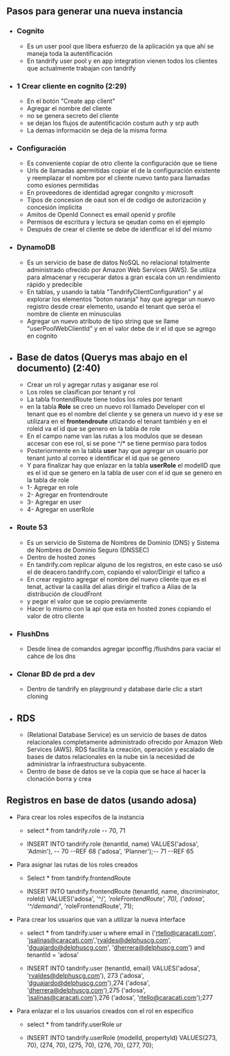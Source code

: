 ## Pasos para generar una nueva instancia

- ### Cognito
  - Es un user pool que libera esfuerzo de la aplicación ya que ahí se maneja toda la autentificación 
  - En tandrify user pool y en app integration vienen todos los clientes que actualmente trabajan con tandrify
- ### 1 Crear cliente en cognito (2:29)
  - En el botón "Create app client"
  - Agregar el nombre del cliente
  - no se genera secreto del cliente
  - se dejan los flujos de autentificación costum auth y srp auth
  - La demas información se deja de la misma forma
- ### Configuración 
  - Es conveniente copiar de otro cliente la configuración que se tiene
  - Urls de llamadas apermitidas copiar el de la configuración existente y reemplazar el nombre por el cliente nuevo tanto para llamadas como esiones permitidas
  - En proveedores de identidad agregar congnito y microsoft
  - Tipos de concesion de oaut son el de codigo de autorización y concesión implicita
  - Amitos de OpenId Connect es email openid y profile 
  - Permisos de escritura y lectura se qeudan como en el ejemplo
  - Después de crear el cliente se debe de identficar el id del mismo
- ### DynamoDB
  - Es un servicio de base de datos NoSQL no relacional totalmente administrado ofrecido por Amazon Web Services (AWS). Se utiliza para almacenar y recuperar datos a gran escala con un rendimiento rápido y predecible
  - En tablas, y usando la tabla "TandrifyClientConfiguration" y al explorar los elementos "boton naranja" hay que agregar un nuevo registro desde crear elemento, usando el tenant que seróa el nombre de cliente en minusculas
  - Agregar un nuevo atributo de tipo string que se llame "userPoolWebClientId" y en el valor debe de ir el id que se agrego en cognito
- ## Base de datos (Querys mas abajo en el documento) (2:40)
  - Crear un rol y agregar rutas y asiganar ese rol
  - Los roles se clasifican por tenant y rol
  - La tabla frontendRoute tiene todos los roles por tenant
  - en la tabla **Role** se creo un nuevo rol llamado Developer con el tenant que es el nombre del cliente y se genera un nuevo id y ese se utilizara en el **frontendroute** utlizando el tenant también y en el roleid va el id que se genero en la tabla de role
  - En el campo name van las rutas a los modulos que se desean accesar con ese rol, si se pone ^/* se tiene permiso para todos
  - Posteriormente en la tabla **user** hay que agregar un usuario por tenant junto al correo e identificar el id que se genero 
  - Y para finalizar hay que enlazar en la tabla **userRole** el modelID que es el id que se genero en la tabla de user con el id que se genero en la tabla de role
  - 1- Agregar en role
  - 2- Agregar en frontendroute
  - 3- Agregar en user 
  - 4- Agregar en userRole
- ### Route 53
  - Es un servicio de Sistema de Nombres de Dominio (DNS) y Sistema de Nombres de Dominio Seguro (DNSSEC)
  - Dentro de hosted zones
  - En tandrify.com replicar alguno de los registros, en este caso se usó el de deacero.tandrify.com, copiando el valor/Dirigir el tafico a
  - En crear registro agregar el nombre del nuevo cliente que es el tenat, activar la casilla del alias dirigir el trafico a Alias de la distribución de cloudFront
  - y pegar el valor que se copio previamente
  - Hacer lo mismo con la api que esta en hosted zones copiando el valor de otro cliente
- ### FlushDns
  - Desde linea de comandos agregar ipconffig /flushdns para vaciar el cahce de los dns
- ### Clonar BD de prd a dev
  - Dentro de tandrify en playground y database darle clic a start cloning
- ## RDS
  - (Relational Database Service) es un servicio de bases de datos relacionales completamente administrado ofrecido por Amazon Web Services (AWS). RDS facilita la creación, operación y escalado de bases de datos relacionales en la nube sin la necesidad de administrar la infraestructura subyacente.
  - Dentro de base de datos se ve la copia que se hace al hacer la clonación borra y crea

## Registros en base de datos (usando adosa)

- Para crear los roles especifos de la instancia
  - select *
from tandrify.role -- 70, 71

  - INSERT INTO tandrify.role
(tenantId, name)
VALUES('adosa', 'Admin'),  -- 70 --REF 68
	  ('adosa', 'Planner');-- 71 --REF 65

- Para asignar las rutas de los roles creados
  - Select *
from tandrify.frontendRoute

  - INSERT INTO tandrify.frontendRoute
(tenantId, name, discriminator, roleId)
VALUES('adosa', '^/*', 'roleFrontendRoute', 70),
	  ('adosa', '^/demand/*', 'roleFrontendRoute', 71);

- Para crear los usuarios que van a utilizar la nueva interface
  - select *
from tandrify.user u 
where email in ('rtello@caracati.com', 'jsalinas@caracati.com','rvaldes@delphuscg.com', 'dguajardo@delphuscg.com', 'dherrera@delphuscg.com')
and tenantId = 'adosa'

  -  INSERT INTO tandrify.user
(tenantId, email)
VALUES('adosa', 'rvaldes@delphuscg.com'), 273
('adosa', 'dguajardo@delphuscg.com'),274
('adosa', 'dherrera@delphuscg.com'),275
('adosa', 'jsalinas@caracati.com'),276
('adosa', 'rtello@caracati.com');277

- Para enlazar el o los usuarios creados con el rol en especifico
  - select *
from tandrify.userRole ur 

  - INSERT INTO tandrify.userRole
(modelId, propertyId)
VALUES(273, 70),
(274, 70),
(275, 70),
(276, 70),
(277, 70);



